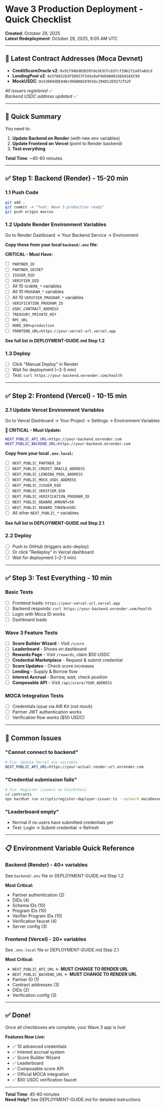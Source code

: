 # Wave 3 Production Deployment - Quick Checklist

**Created**: October 29, 2025  
**Latest Redeployment**: October 29, 2025, 9:05 AM UTC

---

## 📍 Latest Contract Addresses (Moca Devnet)

- **CreditScoreOracle v2**: `0x91f94Dd05D397de363CFcb5fcf396272a07a8dcd`
- **LendingPool v2**: `0x5f8832b3F5D037F345e9aF9db9A0816E681E6C99`
- **MockUSDC**: `0x53060dDE048c99bB6B1E9556c294D12E9272f52F`

*All issuers registered ✅*  
*Backend USDC address updated ✅*

---

## 🎯 Quick Summary

You need to:
1. **Update Backend on Render** (with new env variables)
2. **Update Frontend on Vercel** (point to Render backend)
3. **Test everything**

**Total Time**: ~45-60 minutes

---

## ✅ Step 1: Backend (Render) - 15-20 min

### 1.1 Push Code
```bash
git add .
git commit -m "feat: Wave 3 production ready"
git push origin marcus
```

### 1.2 Update Render Environment Variables

Go to Render Dashboard → Your Backend Service → Environment

**Copy these from your local `backend/.env` file:**

**CRITICAL - Must Have:**
- [ ] `PARTNER_ID`
- [ ] `PARTNER_SECRET`
- [ ] `ISSUER_DID`
- [ ] `VERIFIER_DID`
- [ ] All 10 `SCHEMA_*` variables
- [ ] All 10 `PROGRAM_*` variables
- [ ] All 10 `VERIFIER_PROGRAM_*` variables
- [ ] `VERIFICATION_PROGRAM_ID`
- [ ] `USDC_CONTRACT_ADDRESS`
- [ ] `TREASURY_PRIVATE_KEY`
- [ ] `RPC_URL`
- [ ] `NODE_ENV=production`
- [ ] `FRONTEND_URL=https://your-vercel-url.vercel.app`

**See full list in DEPLOYMENT-GUIDE.md Step 1.2**

### 1.3 Deploy
- [ ] Click "Manual Deploy" in Render
- [ ] Wait for deployment (~3-5 min)
- [ ] Test: `curl https://your-backend.onrender.com/health`

---

## ✅ Step 2: Frontend (Vercel) - 10-15 min

### 2.1 Update Vercel Environment Variables

Go to Vercel Dashboard → Your Project → Settings → Environment Variables

**🚨 CRITICAL - Must Update:**
```bash
NEXT_PUBLIC_API_URL=https://your-backend.onrender.com
NEXT_PUBLIC_BACKEND_URL=https://your-backend.onrender.com
```

**Copy from your local `.env.local`:**
- [ ] `NEXT_PUBLIC_PARTNER_ID`
- [ ] `NEXT_PUBLIC_CREDIT_ORACLE_ADDRESS`
- [ ] `NEXT_PUBLIC_LENDING_POOL_ADDRESS`
- [ ] `NEXT_PUBLIC_MOCK_USDC_ADDRESS`
- [ ] `NEXT_PUBLIC_ISSUER_DID`
- [ ] `NEXT_PUBLIC_VERIFIER_DID`
- [ ] `NEXT_PUBLIC_VERIFICATION_PROGRAM_ID`
- [ ] `NEXT_PUBLIC_REWARD_AMOUNT=50`
- [ ] `NEXT_PUBLIC_REWARD_TOKEN=USDC`
- [ ] All other `NEXT_PUBLIC_*` variables

**See full list in DEPLOYMENT-GUIDE.md Step 2.1**

### 2.2 Deploy
- [ ] Push to GitHub (triggers auto-deploy)
- [ ] Or click "Redeploy" in Vercel dashboard
- [ ] Wait for deployment (~2-3 min)

---

## ✅ Step 3: Test Everything - 10 min

### Basic Tests
- [ ] Frontend loads: `https://your-vercel-url.vercel.app`
- [ ] Backend responds: `curl https://your-backend.onrender.com/health`
- [ ] Login with Moca ID works
- [ ] Dashboard loads

### Wave 3 Feature Tests
- [ ] **Score Builder Wizard** - Visit `/score`
- [ ] **Leaderboard** - Shows on dashboard
- [ ] **Rewards Page** - Visit `/rewards`, claim $50 USDC
- [ ] **Credential Marketplace** - Request & submit credential
- [ ] **Score Updates** - Check score increases
- [ ] **Lending** - Supply & Borrow flow
- [ ] **Interest Accrual** - Borrow, wait, check position
- [ ] **Composable API** - Visit `/api/score/YOUR_ADDRESS`

### MOCA Integration Tests
- [ ] Credentials issue via AIR Kit (not mock)
- [ ] Partner JWT authentication works
- [ ] Verification flow works ($50 USDC)

---

## 🚨 Common Issues

### "Cannot connect to backend"
```bash
# Fix: Update Vercel env variable
NEXT_PUBLIC_API_URL=https://your-actual-render-url.onrender.com
```

### "Credential submission fails"
```bash
# Fix: Register issuers on blockchain
cd contracts
npx hardhat run scripts/register-deployer-issuer.ts --network mocaDevnet
```

### "Leaderboard empty"
- Normal if no users have submitted credentials yet
- Test: Login → Submit credential → Refresh

---

## 📋 Environment Variable Quick Reference

### Backend (Render) - 40+ variables
See `backend/.env` file or DEPLOYMENT-GUIDE.md Step 1.2

**Most Critical:**
- Partner authentication (2)
- DIDs (4)
- Schema IDs (10)
- Program IDs (10)
- Verifier Program IDs (10)
- Verification faucet (4)
- Server config (3)

### Frontend (Vercel) - 20+ variables
See `.env.local` file or DEPLOYMENT-GUIDE.md Step 2.1

**Most Critical:**
- `NEXT_PUBLIC_API_URL` ← **MUST CHANGE TO RENDER URL**
- `NEXT_PUBLIC_BACKEND_URL` ← **MUST CHANGE TO RENDER URL**
- Partner ID (1)
- Contract addresses (3)
- DIDs (2)
- Verification config (3)

---

## ✅ Done!

Once all checkboxes are complete, your Wave 3 app is live!

**Features Now Live:**
- ✅ 10 advanced credentials
- ✅ Interest accrual system
- ✅ Score Builder Wizard
- ✅ Leaderboard
- ✅ Composable score API
- ✅ Official MOCA integration
- ✅ $50 USDC verification faucet

---

**Total Time**: 45-60 minutes  
**Need Help?** See DEPLOYMENT-GUIDE.md for detailed instructions

